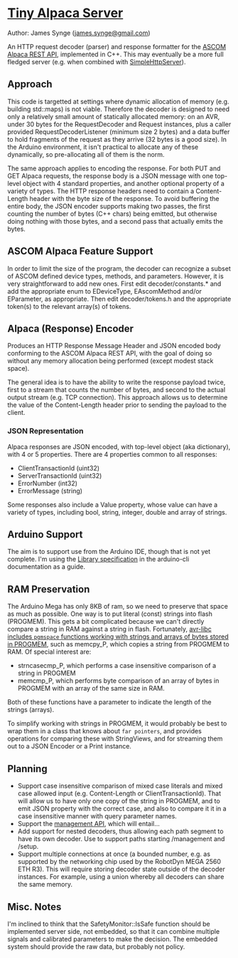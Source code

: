 # [Tiny Alpaca Server](https://github.com/jamessynge/tiny-alpaca-server)

Author: James Synge (james.synge@gmail.com)

An HTTP request decoder (parser) and response formatter for the
[ASCOM Alpaca REST API](https://ascom-standards.org/api/), implemented in C++.
This may eventually be a more full fledged server (e.g. when combined with
[SimpleHttpServer](https://github.com/jamessynge/arduino_experiments/blob/master/utilities/simple_http_server.h)).

## Approach

This code is targetted at settings where dynamic allocation of memory (e.g.
building std::maps) is not viable. Therefore the decoder is designed to need
only a relatively small amount of statically allocated memory: on an AVR, under
30 bytes for the RequestDecoder and Request instances, plus a caller provided
RequestDecoderListener (minimum size 2 bytes) and a data buffer to hold
fragments of the request as they arrive (32 bytes is a good size). In the
Arduino environment, it isn't practical to allocate any of these dynamically, so
pre-allocating all of them is the norm.

The same approach applies to encoding the response. For both PUT and GET Alpaca
requests, the response body is a JSON message with one top-level object with 4
standard properties, and another optional property of a variety of types. The
HTTP response headers need to contain a Content-Length header with the byte size
of the response. To avoid buffering the entire body, the JSON encoder supports
making two passes, the first counting the number of bytes (C++ chars) being
emitted, but otherwise doing nothing with those bytes, and a second pass that
actually emits the bytes.

## ASCOM Alpaca Feature Support

In order to limit the size of the program, the decoder can recognize a subset of
ASCOM defined device types, methods, and parameters. However, it is very
straightforward to add new ones. First edit decoder/constants.* and add the
appropriate enum to EDeviceType, EAscomMethod and/or EParameter, as appropriate.
Then edit decoder/tokens.h and the appropriate token(s) to the relevant array(s)
of tokens.

## Alpaca (Response) Encoder

Produces an HTTP Response Message Header and JSON encoded body conforming to the
ASCOM Alpaca REST API, with the goal of doing so without any memory allocation
being performed (except modest stack space).

The general idea is to have the ability to write the response payload twice,
first to a stream that counts the number of bytes, and second to the actual
output stream (e.g. TCP connection). This approach allows us to determine the
value of the Content-Length header prior to sending the payload to the client.

### JSON Representation

Alpaca responses are JSON encoded, with top-level object (aka dictionary), with
4 or 5 properties. There are 4 properties common to all responses:

*   ClientTransactionId (uint32)
*   ServerTransactionId (uint32)
*   ErrorNumber (int32)
*   ErrorMessage (string)

Some responses also include a Value property, whose value can have a variety of
types, including bool, string, integer, double and array of strings.

## Arduino Support

The aim is to support use from the Arduino IDE, though that is not yet complete.
I'm using the
[Library specification](https://arduino.github.io/arduino-cli/library-specification/)
in the arduino-cli documentation as a guide.

## RAM Preservation

The Arduino Mega has only 8KB of ram, so we need to preserve that space as much
as possible. One way is to put literal (const) strings into flash (PROGMEM).
This gets a bit complicated because we can't directly compare a string in RAM
against a string in flash. Fortunately, [avr-libc includes `pgmspace` functions
working with strings and arrays of bytes stored in
PROGMEM](https://www.nongnu.org/avr-libc/user-manual/group__avr__pgmspace.html),
such as memcpy_P, which copies a string from PROGMEM to RAM. Of special interest
are:

*   strncasecmp_P, which performs a case insensitive comparison of a string in
    PROGMEM
*   memcmp_P, which performs byte comparison of an array of bytes in PROGMEM
    with an array of the same size in RAM.

Both of these functions have a parameter to indicate the length of the strings
(arrays).

To simplify working with strings in PROGMEM, it would probably be best to wrap
them in a class that knows about `far pointers`, and provides operations for
comparing these with StringViews, and for streaming them out to a JSON Encoder
or a Print instance.

## Planning

*   Support case insensitive comparison of mixed case literals and mixed case
    allowed input (e.g. Content-Length or ClientTransactionId). That will allow
    us to have only one copy of the string in PROGMEM, and to emit JSON property
    with the correct case, and also to compare it it in a case insensitive
    manner with query parameter names.
*   Support the
    [management API](https://ascom-standards.org/api/?urls.primaryName=ASCOM%20Alpaca%20Management%20API),
    which will entail...
*   Add support for nested decoders, thus allowing each path segment to have its
    own decoder. Use to support paths starting /management and /setup.
*   Support multiple connections at once (a bounded number, e.g. as supported by
    the networking chip used by the RobotDyn MEGA 2560 ETH R3). This will
    require storing decoder state outside of the decoder instances. For example,
    using a union whereby all decoders can share the same memory.

## Misc. Notes

I'm inclined to think that the SafetyMonitor::IsSafe function should be
implemented server side, not embedded, so that it can combine multiple signals
and calibrated parameters to make the decision. The embedded system should
provide the raw data, but probably not policy.

